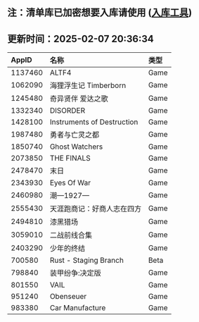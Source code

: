 ## 注：清单库已加密想要入库请使用 ([入库工具](https://github.com/BlankTMing/ManifestAutoUpdate/releases))

## 更新时间：2025-02-07 20:36:34
| AppID | 名称 | 类型  |
| :-------------------- | :----------------------------- | :----------- |
| 1137460 | ALTF4| Game |
| 1062090 | 海狸浮生记 Timberborn| Game |
| 1245480 | 奇异贤伴 爱达之歌| Game |
| 1332340 | DISORDER| Game |
| 1428100 | Instruments of Destruction| Game |
| 1987480 | 勇者与亡灵之都| Game |
| 1850740 | Ghost Watchers| Game |
| 2073850 | THE FINALS| Game |
| 2478470 | 末日| Game |
| 2343930 | Eyes Of War| Game |
| 2460980 | 潮—1927—| Game |
| 2555430 | 天涯跑商记：好商人志在四方| Game |
| 2494810 | 漆黑猎场| Game |
| 3059010 | 二战前线合集| Game |
| 2403290 | 少年的终结| Game |
| 700580 | Rust - Staging Branch| Beta |
| 798840 | 装甲纷争:决定版| Game |
| 801550 | VAIL| Game |
| 951240 | Obenseuer| Game |
| 983380 | Car Manufacture| Game |
